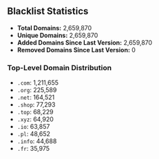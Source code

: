 ## Blacklist Statistics

- **Total Domains:** 2,659,870
- **Unique Domains:** 2,659,870
- **Added Domains Since Last Version:** 2,659,870
- **Removed Domains Since Last Version:** 0

### Top-Level Domain Distribution

-  `.com`: 1,211,655
-  `.org`: 225,589
-  `.net`: 164,521
-  `.shop`: 77,293
-  `.top`: 68,229
-  `.xyz`: 64,920
-  `.io`: 63,857
-  `.pl`: 48,652
-  `.info`: 44,688
-  `.fr`: 35,975
